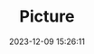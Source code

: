 ---
weight: 1
images:
- /images/edited/126.jpeg
title: Picture
date: 2023-12-09 15:26:11
tags: [luminar neo,work,24-70mm F2.8 DG DN | Art 019,ILCE-7M3,24.0,elephant]
---